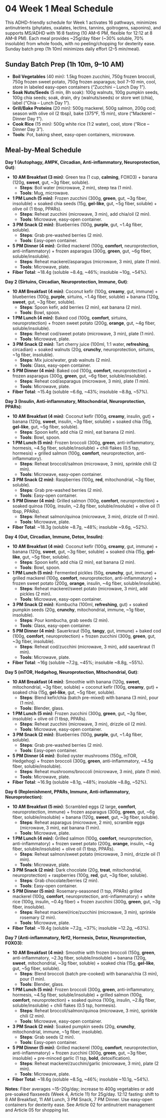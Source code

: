 # 04 Week 1 Meal Schedule

This ADHD-friendly schedule for Week 1 activates 16 pathways, minimizes antinutrients (phytates, oxalates, lectins, tannins, goitrogens, saponins), and supports MS/ADHD with 16:8 fasting (10 AM–6 PM, flexible for 12:12 at 8 AM–8 PM). Each meal provides ~25g/day fiber (~30% soluble, 70% insoluble) from whole foods, with no peeling/chopping for dexterity ease. Sunday batch prep (1h 10m) minimizes daily effort (2–5 min/meal).

## Sunday Batch Prep (1h 10m, 9–10 AM)
- **Boil Vegetables** (40 min): 1.5kg frozen zucchini, 750g frozen broccoli, 750g frozen sweet potato, 750g frozen asparagus; boil 7–10 min, cool, store in labeled easy-open containers (“Zucchini – Lunch Day 1”).
- **Soak Nuts/Seeds** (5 min, 8h soak): 100g walnuts, 100g pumpkin seeds, 100g chia seeds; soak, drain, dry (walnuts/seeds) or store wet (chia), label (“Chia – Lunch Day 1”).
- **Grill/Bake Proteins** (20 min): 500g mackerel, 500g salmon, 200g cod; season with olive oil (2 tbsp), bake (375°F, 15 min), store (“Mackerel – Dinner Day 1”).
- **Cook Rice** (15 min): 500g white rice (1:2 water), cool, store (“Rice – Dinner Day 3”).
- **Tools**: Pot, baking sheet, easy-open containers, microwave.

## Meal-by-Meal Schedule
**Day 1 (Autophagy, AMPK, Circadian, Anti-inflammatory, Neuroprotection, Gut)**:
- **10 AM Breakfast (3 min)**: Green tea (1 cup, **calming**, FOXO3) + banana (120g, **sweet**, gut, ~3g fiber, soluble).
  - **Steps**: Boil water (microwave, 2 min), steep tea (1 min).
  - **Tools**: Mug, microwave.
- **1 PM Lunch (5 min)**: Frozen zucchini (300g, **green**, gut, ~3g fiber, insoluble) + soaked chia seeds (15g, **gel-like**, gut, ~5g fiber, soluble) + olive oil (1 tbsp, PPARs).
  - **Steps**: Reheat zucchini (microwave, 3 min), add chia/oil (2 min).
  - **Tools**: Microwave, easy-open container.
- **3 PM Snack (2 min)**: Blueberries (100g, **purple**, gut, ~1.4g fiber, soluble).
  - **Steps**: Grab pre-washed berries (2 min).
  - **Tools**: Easy-open container.
- **5 PM Dinner (4 min)**: Grilled mackerel (100g, **comfort**, neuroprotection, anti-inflammatory) + frozen asparagus (300g, **green**, gut, ~6g fiber, soluble/insoluble).
  - **Steps**: Reheat mackerel/asparagus (microwave, 3 min), plate (1 min).
  - **Tools**: Microwave, plate.
- **Fiber Total**: ~18.4g (soluble ~8.4g, ~46%; insoluble ~10g, ~54%).

**Day 2 (Sirtuins, Circadian, Neuroprotection, Immune, Gut)**:
- **10 AM Breakfast (4 min)**: Coconut kefir (100g, **creamy**, gut, immune) + blueberries (100g, **purple**, sirtuins, ~1.4g fiber, soluble) + banana (120g, **sweet**, gut, ~3g fiber, soluble).
  - **Steps**: Spoon kefir, add berries (2 min), eat banana (2 min).
  - **Tools**: Bowl, spoon.
- **1 PM Lunch (4 min)**: Baked cod (100g, **comfort**, sirtuins, neuroprotection) + frozen sweet potato (200g, **orange**, gut, ~4g fiber, soluble/insoluble).
  - **Steps**: Reheat cod/sweet potato (microwave, 3 min), plate (1 min).
  - **Tools**: Microwave, plate.
- **3 PM Snack (2 min)**: Tart cherry juice (100ml, 1:1 water, **refreshing**, circadian) + soaked walnuts (20g, **crunchy**, neuroprotection, sirtuins, ~1g fiber, insoluble).
  - **Steps**: Mix juice/water, grab walnuts (2 min).
  - **Tools**: Glass, easy-open container.
- **5 PM Dinner (4 min)**: Baked cod (100g, **comfort**, neuroprotection) + frozen asparagus (300g, **green**, gut, ~6g fiber, soluble/insoluble).
  - **Steps**: Reheat cod/asparagus (microwave, 3 min), plate (1 min).
  - **Tools**: Microwave, plate.
- **Fiber Total**: ~15.4g (soluble ~6.6g, ~43%; insoluble ~8.8g, ~57%).

**Day 3 (Insulin, Anti-inflammatory, Mitochondrial, Neuroprotection, PPARs)**:
- **10 AM Breakfast (4 min)**: Coconut kefir (100g, **creamy**, insulin, gut) + banana (120g, **sweet**, insulin, ~3g fiber, soluble) + soaked chia (15g, **gel-like**, gut, ~5g fiber, soluble).
  - **Steps**: Spoon kefir, add chia (2 min), eat banana (2 min).
  - **Tools**: Bowl, spoon.
- **1 PM Lunch (5 min)**: Frozen broccoli (300g, **green**, anti-inflammatory, hormesis, ~4.5g fiber, soluble/insoluble) + chili flakes (0.5 tsp, hormesis) + grilled salmon (100g, **comfort**, neuroprotection, anti-inflammatory).
  - **Steps**: Reheat broccoli/salmon (microwave, 3 min), sprinkle chili (2 min).
  - **Tools**: Microwave, easy-open container.
- **3 PM Snack (2 min)**: Raspberries (100g, **red**, mitochondrial, ~3g fiber, soluble).
  - **Steps**: Grab pre-washed berries (2 min).
  - **Tools**: Easy-open container.
- **5 PM Dinner (4 min)**: Grilled salmon (100g, **comfort**, neuroprotection) + soaked quinoa (100g, insulin, ~2.8g fiber, soluble/insoluble) + olive oil (1 tbsp, PPARs).
  - **Steps**: Reheat salmon/quinoa (microwave, 3 min), drizzle oil (1 min).
  - **Tools**: Microwave, plate.
- **Fiber Total**: ~18.3g (soluble ~8.7g, ~48%; insoluble ~9.6g, ~52%).

**Day 4 (Gut, Circadian, Immune, Detox, Insulin)**:
- **10 AM Breakfast (4 min)**: Coconut kefir (100g, **creamy**, gut, immune) + banana (120g, **sweet**, gut, ~3g fiber, soluble) + soaked chia (15g, **gel-like**, gut, ~5g fiber, soluble).
  - **Steps**: Spoon kefir, add chia (2 min), eat banana (2 min).
  - **Tools**: Bowl, spoon.
- **1 PM Lunch (5 min)**: Fermented pickles (50g, **crunchy**, gut, immune) + grilled mackerel (100g, **comfort**, neuroprotection, anti-inflammatory) + frozen sweet potato (200g, **orange**, insulin, ~4g fiber, soluble/insoluble).
  - **Steps**: Reheat mackerel/sweet potato (microwave, 3 min), add pickles (2 min).
  - **Tools**: Microwave, easy-open container.
- **3 PM Snack (2 min)**: Kombucha (100ml, **refreshing**, gut) + soaked pumpkin seeds (20g, **crunchy**, mitochondrial, immune, ~1g fiber, insoluble).
  - **Steps**: Pour kombucha, grab seeds (2 min).
  - **Tools**: Glass, easy-open container.
- **5 PM Dinner (4 min)**: Sauerkraut (50g, **tangy**, gut, immune) + baked cod (100g, **comfort**, neuroprotection) + frozen zucchini (300g, **green**, gut, ~3g fiber, insoluble).
  - **Steps**: Reheat cod/zucchini (microwave, 3 min), add sauerkraut (1 min).
  - **Tools**: Microwave, plate.
- **Fiber Total**: ~16g (soluble ~7.2g, ~45%; insoluble ~8.8g, ~55%).

**Day 5 (mTOR, Hedgehog, Neuroprotection, Mitochondrial, Gut)**:
- **10 AM Breakfast (4 min)**: Smoothie with banana (120g, **sweet**, mitochondrial, ~3g fiber, soluble) + coconut kefir (100g, **creamy**, gut) + soaked chia (15g, **gel-like**, gut, ~5g fiber, soluble).
  - **Steps**: Blend kefir/chia (batch pre-mixed) with banana (3 min), pour (1 min).
  - **Tools**: Blender, glass.
- **1 PM Lunch (5 min)**: Frozen zucchini (300g, **green**, gut, ~3g fiber, insoluble) + olive oil (1 tbsp, PPARs).
  - **Steps**: Reheat zucchini (microwave, 3 min), drizzle oil (2 min).
  - **Tools**: Microwave, easy-open container.
- **3 PM Snack (2 min)**: Blueberries (100g, **purple**, gut, ~1.4g fiber, soluble).
  - **Steps**: Grab pre-washed berries (2 min).
  - **Tools**: Easy-open container.
- **5 PM Dinner (4 min)**: Boiled oyster mushrooms (150g, mTOR, Hedgehog) + frozen broccoli (300g, **green**, anti-inflammatory, ~4.5g fiber, soluble/insoluble).
  - **Steps**: Reheat mushrooms/broccoli (microwave, 3 min), plate (1 min).
  - **Tools**: Microwave, plate.
- **Fiber Total**: ~16.9g (soluble ~8.1g, ~48%; insoluble ~8.8g, ~52%).

**Day 6 (Replenishment, PPARs, Immune, Anti-inflammatory, Neuroprotection)**:
- **10 AM Breakfast (5 min)**: Scrambled eggs (2 large, **comfort**, neuroprotection, immune) + frozen asparagus (300g, **green**, gut, ~6g fiber, soluble/insoluble) + banana (120g, **sweet**, gut, ~3g fiber, soluble).
  - **Steps**: Reheat asparagus (microwave, 2 min), scramble eggs (microwave, 3 min), eat banana (1 min).
  - **Tools**: Microwave, plate.
- **1 PM Lunch (4 min)**: Grilled salmon (100g, **comfort**, neuroprotection, anti-inflammatory) + frozen sweet potato (200g, **orange**, insulin, ~4g fiber, soluble/insoluble) + olive oil (1 tbsp, PPARs).
  - **Steps**: Reheat salmon/sweet potato (microwave, 3 min), drizzle oil (1 min).
  - **Tools**: Microwave, plate.
- **3 PM Snack (2 min)**: Dark chocolate (20g, **treat**, mitochondrial, neuroprotection) + raspberries (100g, **red**, gut, ~3g fiber, soluble).
  - **Steps**: Grab chocolate/berries (2 min).
  - **Tools**: Easy-open container.
- **5 PM Dinner (5 min)**: Rosemary-seasoned (1 tsp, PPARs) grilled mackerel (100g, **comfort**, neuroprotection, anti-inflammatory) + white rice (100g, insulin, ~0.4g fiber) + frozen zucchini (300g, **green**, gut, ~3g fiber, insoluble).
  - **Steps**: Reheat mackerel/rice/zucchini (microwave, 3 min), sprinkle rosemary (2 min).
  - **Tools**: Microwave, plate.
- **Fiber Total**: ~19.4g (soluble ~7.2g, ~37%; insoluble ~12.2g, ~63%).

**Day 7 (Anti-inflammatory, Nrf2, Hormesis, Detox, Neuroprotection, FOXO3)**:
- **10 AM Breakfast (4 min)**: Smoothie with frozen broccoli (150g, **green**, anti-inflammatory, ~2.3g fiber, soluble/insoluble) + banana (120g, **sweet**, mitochondrial, ~3g fiber, soluble) + soaked chia (15g, **gel-like**, gut, ~5g fiber, soluble).
  - **Steps**: Blend broccoli (batch pre-cooked) with banana/chia (3 min), pour (1 min).
  - **Tools**: Blender, glass.
- **1 PM Lunch (5 min)**: Frozen broccoli (300g, **green**, anti-inflammatory, hormesis, ~4.5g fiber, soluble/insoluble) + grilled salmon (100g, **comfort**, neuroprotection) + soaked quinoa (100g, insulin, ~2.8g fiber, soluble/insoluble) + chili flakes (0.5 tsp, hormesis).
  - **Steps**: Reheat broccoli/salmon/quinoa (microwave, 3 min), sprinkle chili (2 min).
  - **Tools**: Microwave, easy-open container.
- **3 PM Snack (2 min)**: Soaked pumpkin seeds (20g, **crunchy**, mitochondrial, immune, ~1g fiber, insoluble).
  - **Steps**: Grab seeds (2 min).
  - **Tools**: Easy-open container.
- **5 PM Dinner (5 min)**: Grilled mackerel (100g, **comfort**, neuroprotection, anti-inflammatory) + frozen zucchini (300g, **green**, gut, ~3g fiber, insoluble) + pre-minced garlic (1 tsp, **bold**, detoxification).
  - **Steps**: Reheat mackerel/zucchini/garlic (microwave, 3 min), plate (2 min).
  - **Tools**: Microwave, plate.
- **Fiber Total**: ~18.6g (soluble ~8.5g, ~46%; insoluble ~10.1g, ~54%).

**Notes**: Fiber averages ~15–20g/day; increase to 400g vegetables or add pre-soaked flaxseeds (Week 4, Article 11) for 25g/day. 12:12 fasting: shift to 8 AM Breakfast, 11 AM Lunch, 3 PM Snack, 7 PM Dinner. Use easy-open containers for dexterity ease. See Article 02 for antinutrient management and Article 05 for shopping list.